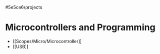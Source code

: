 #5e5ce6/projects 

# Microcontrollers and Programming

- [[Scopes/Micro/Microcontroller]]
- [[USB]]
